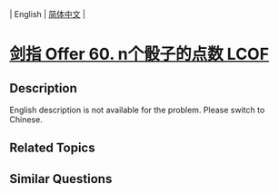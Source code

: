 
| English | [简体中文](README.md) |

# [剑指 Offer 60. n个骰子的点数  LCOF](https://leetcode-cn.com/problems/nge-tou-zi-de-dian-shu-lcof/)

## Description

English description is not available for the problem. Please switch to Chinese.

## Related Topics



## Similar Questions


